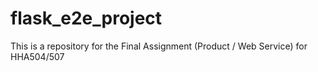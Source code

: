 # flask_e2e_project
This is a repository for the Final Assignment (Product / Web Service) for HHA504/507
